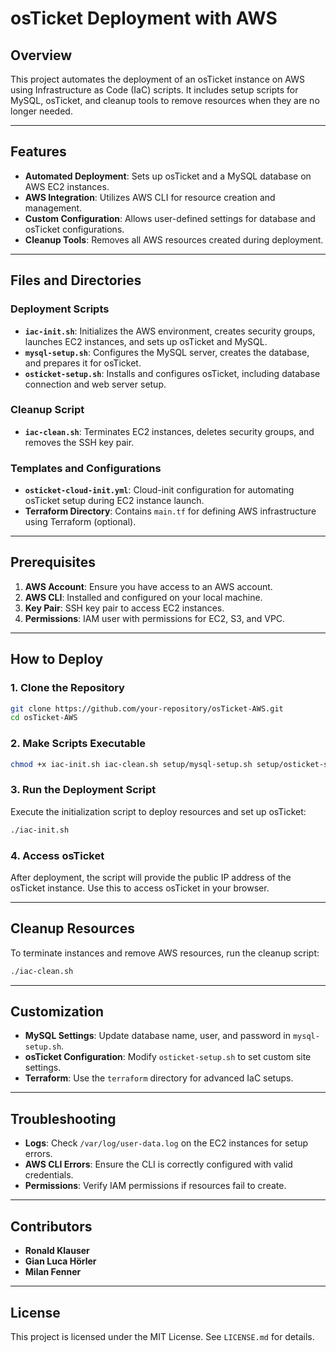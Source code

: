 # osTicket Deployment with AWS

## Overview
This project automates the deployment of an osTicket instance on AWS using Infrastructure as Code (IaC) scripts. It includes setup scripts for MySQL, osTicket, and cleanup tools to remove resources when they are no longer needed.

---

## Features
- **Automated Deployment**: Sets up osTicket and a MySQL database on AWS EC2 instances.
- **AWS Integration**: Utilizes AWS CLI for resource creation and management.
- **Custom Configuration**: Allows user-defined settings for database and osTicket configurations.
- **Cleanup Tools**: Removes all AWS resources created during deployment.

---

## Files and Directories

### **Deployment Scripts**
- **`iac-init.sh`**: Initializes the AWS environment, creates security groups, launches EC2 instances, and sets up osTicket and MySQL.
- **`mysql-setup.sh`**: Configures the MySQL server, creates the database, and prepares it for osTicket.
- **`osticket-setup.sh`**: Installs and configures osTicket, including database connection and web server setup.

### **Cleanup Script**
- **`iac-clean.sh`**: Terminates EC2 instances, deletes security groups, and removes the SSH key pair.

### **Templates and Configurations**
- **`osticket-cloud-init.yml`**: Cloud-init configuration for automating osTicket setup during EC2 instance launch.
- **Terraform Directory**: Contains `main.tf` for defining AWS infrastructure using Terraform (optional).

---

## Prerequisites
1. **AWS Account**: Ensure you have access to an AWS account.
2. **AWS CLI**: Installed and configured on your local machine.
3. **Key Pair**: SSH key pair to access EC2 instances.
4. **Permissions**: IAM user with permissions for EC2, S3, and VPC.

---

## How to Deploy

### 1. Clone the Repository
```bash
git clone https://github.com/your-repository/osTicket-AWS.git
cd osTicket-AWS
```

### 2. Make Scripts Executable
```bash
chmod +x iac-init.sh iac-clean.sh setup/mysql-setup.sh setup/osticket-setup.sh
```

### 3. Run the Deployment Script
Execute the initialization script to deploy resources and set up osTicket:
```bash
./iac-init.sh
```

### 4. Access osTicket
After deployment, the script will provide the public IP address of the osTicket instance. Use this to access osTicket in your browser.

---

## Cleanup Resources
To terminate instances and remove AWS resources, run the cleanup script:
```bash
./iac-clean.sh
```

---

## Customization
- **MySQL Settings**: Update database name, user, and password in `mysql-setup.sh`.
- **osTicket Configuration**: Modify `osticket-setup.sh` to set custom site settings.
- **Terraform**: Use the `terraform` directory for advanced IaC setups.

---

## Troubleshooting
- **Logs**: Check `/var/log/user-data.log` on the EC2 instances for setup errors.
- **AWS CLI Errors**: Ensure the CLI is correctly configured with valid credentials.
- **Permissions**: Verify IAM permissions if resources fail to create.

---

## Contributors
- **Ronald Klauser**
- **Gian Luca Hörler**
- **Milan Fenner**

---

## License
This project is licensed under the MIT License. See `LICENSE.md` for details.

